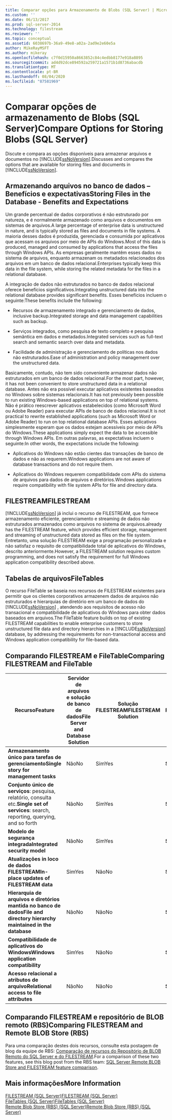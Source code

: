 ```yaml
---
title: Comparar opções para Armazenamento de Blobs (SQL Server) | Microsoft Docs
ms.custom: ''
ms.date: 06/13/2017
ms.prod: sql-server-2014
ms.technology: filestream
ms.reviewer: ''
ms.topic: conceptual
ms.assetid: 6038697b-36a9-49e8-a02a-2ad9e2e60e5a
author: MikeRayMSFT
ms.author: mikeray
ms.openlocfilehash: c7f0d15950a8663852c84c4edbb8177e918a8895
ms.sourcegitcommit: ad4d92dce894592a259721a1571b1d8736abacdb
ms.translationtype: MT
ms.contentlocale: pt-BR
ms.lasthandoff: 08/04/2020
ms.locfileid: "87581969"
---
```

# <a name="compare-options-for-storing-blobs-sql-server"></a><span data-ttu-id="775fc-102">Comparar opções de armazenamento de Blobs (SQL Server)</span><span class="sxs-lookup"><span data-stu-id="775fc-102">Compare Options for Storing Blobs (SQL Server)</span></span>
  <span data-ttu-id="775fc-103">Discute e compara as opções disponíveis para armazenar arquivos e documentos no [!INCLUDE[ssNoVersion](../../includes/ssnoversion-md.md)].</span><span class="sxs-lookup"><span data-stu-id="775fc-103">Discusses and compares the options that are available for storing files and documents in [!INCLUDE[ssNoVersion](../../includes/ssnoversion-md.md)].</span></span>  
  
##  <a name="storing-files-in-the-database---benefits-and-expectations"></a><a name="Expectations"></a> <span data-ttu-id="775fc-104">Armazenando arquivos no banco de dados – Benefícios e expectativas</span><span class="sxs-lookup"><span data-stu-id="775fc-104">Storing Files in the Database - Benefits and Expectations</span></span>  
 <span data-ttu-id="775fc-105">Um grande percentual de dados corporativos é não estruturado por natureza, e é normalmente armazenado como arquivos e documentos em sistemas de arquivos.</span><span class="sxs-lookup"><span data-stu-id="775fc-105">A large percentage of enterprise data is unstructured in nature, and is typically stored as files and documents in file systems.</span></span> <span data-ttu-id="775fc-106">A maioria desses dados é produzida, gerenciada e consumida por aplicativos que acessam os arquivos por meio de APIs do Windows.</span><span class="sxs-lookup"><span data-stu-id="775fc-106">Most of this data is produced, managed and consumed by applications that access the files through Windows APIs.</span></span> <span data-ttu-id="775fc-107">As empresas geralmente mantêm esses dados no sistema de arquivos, enquanto armazenam os metadados relacionados dos arquivos em um banco de dados relacional.</span><span class="sxs-lookup"><span data-stu-id="775fc-107">Enterprises typically keep this data in the file system, while storing the related metadata for the files in a relational database.</span></span>  
  
 <span data-ttu-id="775fc-108">A integração de dados não estruturados no banco de dados relacional oferece benefícios significativos.</span><span class="sxs-lookup"><span data-stu-id="775fc-108">Integrating unstructured data into the relational database provides significant benefits.</span></span> <span data-ttu-id="775fc-109">Esses benefícios incluem o seguinte:</span><span class="sxs-lookup"><span data-stu-id="775fc-109">These benefits include the following:</span></span>  
  
-   <span data-ttu-id="775fc-110">Recursos de armazenamento integrado e gerenciamento de dados, inclusive backup.</span><span class="sxs-lookup"><span data-stu-id="775fc-110">Integrated storage and data management capabilities such as backup.</span></span>  
  
-   <span data-ttu-id="775fc-111">Serviços integrados, como pesquisa de texto completo e pesquisa semântica em dados e metadados.</span><span class="sxs-lookup"><span data-stu-id="775fc-111">Integrated services such as full-text search and semantic search over data and metadata.</span></span>  
  
-   <span data-ttu-id="775fc-112">Facilidade de administração e gerenciamento de políticas nos dados não estruturados.</span><span class="sxs-lookup"><span data-stu-id="775fc-112">Ease of administration and policy management over the unstructured data.</span></span>  
  
 <span data-ttu-id="775fc-113">Basicamente, contudo, não tem sido conveniente armazenar dados não estruturados em um banco de dados relacional.</span><span class="sxs-lookup"><span data-stu-id="775fc-113">For the most part, however, it has not been convenient to store unstructured data in a relational database.</span></span> <span data-ttu-id="775fc-114">Antes não era possível executar aplicativos existentes baseados no Windows sobre sistemas relacionais.</span><span class="sxs-lookup"><span data-stu-id="775fc-114">It has not previously been possible to run existing Windows-based applications on top of relational systems.</span></span> <span data-ttu-id="775fc-115">Não é prático reescrever aplicativos estabelecidos (como Microsoft Word ou Adobe Reader) para executar APIs de banco de dados relacional.</span><span class="sxs-lookup"><span data-stu-id="775fc-115">It is not practical to rewrite established applications (such as Microsoft Word or Adobe Reader) to run on top relational database APIs.</span></span> <span data-ttu-id="775fc-116">Esses aplicativos simplesmente esperam que os dados estejam acessíveis por meio de APIs do Windows.</span><span class="sxs-lookup"><span data-stu-id="775fc-116">These applications simply expect the data to be accessible through Windows APIs.</span></span> <span data-ttu-id="775fc-117">Em outras palavras, as expectativas incluem o seguinte:</span><span class="sxs-lookup"><span data-stu-id="775fc-117">In other words, the expectations include the following:</span></span>  
  
-   <span data-ttu-id="775fc-118">Aplicativos do Windows não estão cientes das transações de banco de dados e não as requerem.</span><span class="sxs-lookup"><span data-stu-id="775fc-118">Windows applications are not aware of database transactions and do not require them.</span></span>  
  
-   <span data-ttu-id="775fc-119">Aplicativos do Windows requerem compatibilidade com APIs do sistema de arquivos para dados de arquivos e diretórios.</span><span class="sxs-lookup"><span data-stu-id="775fc-119">Windows applications require compatibility with file system APIs for file and directory data.</span></span>  
  
##  <a name="filestream"></a><a name="Filestream"></a> <span data-ttu-id="775fc-120">FILESTREAM</span><span class="sxs-lookup"><span data-stu-id="775fc-120">FILESTREAM</span></span>  
 [!INCLUDE[ssNoVersion](../../includes/ssnoversion-md.md)] <span data-ttu-id="775fc-121">já inclui o recurso de FILESTREAM, que fornece armazenamento eficiente, gerenciamento e streaming de dados não estruturados armazenados como arquivos no sistema de arquivos.</span><span class="sxs-lookup"><span data-stu-id="775fc-121">already has the FILESTREAM feature, which provides efficient storage, management and streaming of unstructured data stored as files on the file system.</span></span> <span data-ttu-id="775fc-122">Entretanto, uma solução FILESTREAM exige a programação personalizada e não satisfaz o requisito de compatibilidade total de aplicativos do Windows, descrito anteriormente.</span><span class="sxs-lookup"><span data-stu-id="775fc-122">However, a FILESTREAM solution requires custom programming, and does not satisfy the requirement for full Windows application compatibility described above.</span></span>  
  
##  <a name="filetables"></a><a name="FileTables"></a> <span data-ttu-id="775fc-123">Tabelas de arquivos</span><span class="sxs-lookup"><span data-stu-id="775fc-123">FileTables</span></span>  
 <span data-ttu-id="775fc-124">O recurso FileTable se baseia nos recursos de FILESTREAM existentes para permitir que os clientes corporativos armazenem dados de arquivos não estruturados e hierarquias de diretório em um banco de dados do [!INCLUDE[ssNoVersion](../../includes/ssnoversion-md.md)] , atendendo aos requisitos de acesso não transacional e compatibilidade de aplicativos do Windows para obter dados baseados em arquivos.</span><span class="sxs-lookup"><span data-stu-id="775fc-124">The FileTable feature builds on top of existing FILESTREAM capabilities to enable enterprise customers to store unstructured file data and directory hierarchies in a [!INCLUDE[ssNoVersion](../../includes/ssnoversion-md.md)] database, by addressing the requirements for non-transactional access and Windows application compatibility for file-based data.</span></span>  
  
##  <a name="comparing-filestream-and-filetable"></a><a name="CompareFileTable"></a> <span data-ttu-id="775fc-125">Comparando FILESTREAM e FileTable</span><span class="sxs-lookup"><span data-stu-id="775fc-125">Comparing FILESTREAM and FileTable</span></span>  
  
|<span data-ttu-id="775fc-126">Recurso</span><span class="sxs-lookup"><span data-stu-id="775fc-126">Feature</span></span>|<span data-ttu-id="775fc-127">Servidor de arquivos e solução de banco de dados</span><span class="sxs-lookup"><span data-stu-id="775fc-127">File Server and Database Solution</span></span>|<span data-ttu-id="775fc-128">Solução FILESTREAM</span><span class="sxs-lookup"><span data-stu-id="775fc-128">FILESTREAM Solution</span></span>|<span data-ttu-id="775fc-129">Solução FileTable</span><span class="sxs-lookup"><span data-stu-id="775fc-129">FileTable Solution</span></span>|  
|-------------|---------------------------------------|-------------------------|------------------------|  
|<span data-ttu-id="775fc-130">**Armazenamento único para tarefas de gerenciamento**</span><span class="sxs-lookup"><span data-stu-id="775fc-130">**Single story for management tasks**</span></span>|<span data-ttu-id="775fc-131">Não</span><span class="sxs-lookup"><span data-stu-id="775fc-131">No</span></span>|<span data-ttu-id="775fc-132">Sim</span><span class="sxs-lookup"><span data-stu-id="775fc-132">Yes</span></span>|<span data-ttu-id="775fc-133">**Sim**</span><span class="sxs-lookup"><span data-stu-id="775fc-133">**Yes**</span></span>|  
|<span data-ttu-id="775fc-134">**Conjunto único de serviços**: pesquisa, relatório, consulta etc.</span><span class="sxs-lookup"><span data-stu-id="775fc-134">**Single set of services**: search, reporting, querying, and so forth</span></span>|<span data-ttu-id="775fc-135">Não</span><span class="sxs-lookup"><span data-stu-id="775fc-135">No</span></span>|<span data-ttu-id="775fc-136">Sim</span><span class="sxs-lookup"><span data-stu-id="775fc-136">Yes</span></span>|<span data-ttu-id="775fc-137">**Sim**</span><span class="sxs-lookup"><span data-stu-id="775fc-137">**Yes**</span></span>|  
|<span data-ttu-id="775fc-138">**Modelo de segurança integrada**</span><span class="sxs-lookup"><span data-stu-id="775fc-138">**Integrated security model**</span></span>|<span data-ttu-id="775fc-139">Não</span><span class="sxs-lookup"><span data-stu-id="775fc-139">No</span></span>|<span data-ttu-id="775fc-140">Sim</span><span class="sxs-lookup"><span data-stu-id="775fc-140">Yes</span></span>|<span data-ttu-id="775fc-141">**Sim**</span><span class="sxs-lookup"><span data-stu-id="775fc-141">**Yes**</span></span>|  
|<span data-ttu-id="775fc-142">**Atualizações in loco de dados FILESTREAM**</span><span class="sxs-lookup"><span data-stu-id="775fc-142">**In-place updates of FILESTREAM data**</span></span>|<span data-ttu-id="775fc-143">Sim</span><span class="sxs-lookup"><span data-stu-id="775fc-143">Yes</span></span>|<span data-ttu-id="775fc-144">Não</span><span class="sxs-lookup"><span data-stu-id="775fc-144">No</span></span>|<span data-ttu-id="775fc-145">**Sim**</span><span class="sxs-lookup"><span data-stu-id="775fc-145">**Yes**</span></span>|  
|<span data-ttu-id="775fc-146">**Hierarquia de arquivos e diretórios mantida no banco de dados**</span><span class="sxs-lookup"><span data-stu-id="775fc-146">**File and directory hierarchy maintained in the database**</span></span>|<span data-ttu-id="775fc-147">Não</span><span class="sxs-lookup"><span data-stu-id="775fc-147">No</span></span>|<span data-ttu-id="775fc-148">Não</span><span class="sxs-lookup"><span data-stu-id="775fc-148">No</span></span>|<span data-ttu-id="775fc-149">**Sim**</span><span class="sxs-lookup"><span data-stu-id="775fc-149">**Yes**</span></span>|  
|<span data-ttu-id="775fc-150">**Compatibilidade de aplicativos do Windows**</span><span class="sxs-lookup"><span data-stu-id="775fc-150">**Windows application compatibility**</span></span>|<span data-ttu-id="775fc-151">Sim</span><span class="sxs-lookup"><span data-stu-id="775fc-151">Yes</span></span>|<span data-ttu-id="775fc-152">Não</span><span class="sxs-lookup"><span data-stu-id="775fc-152">No</span></span>|<span data-ttu-id="775fc-153">**Sim**</span><span class="sxs-lookup"><span data-stu-id="775fc-153">**Yes**</span></span>|  
|<span data-ttu-id="775fc-154">**Acesso relacional a atributos de arquivo**</span><span class="sxs-lookup"><span data-stu-id="775fc-154">**Relational access to file attributes**</span></span>|<span data-ttu-id="775fc-155">Não</span><span class="sxs-lookup"><span data-stu-id="775fc-155">No</span></span>|<span data-ttu-id="775fc-156">Não</span><span class="sxs-lookup"><span data-stu-id="775fc-156">No</span></span>|<span data-ttu-id="775fc-157">**Sim**</span><span class="sxs-lookup"><span data-stu-id="775fc-157">**Yes**</span></span>|  
  
##  <a name="comparing-filestream-and-remote-blob-store-rbs"></a><a name="CompareRBS"></a> <span data-ttu-id="775fc-158">Comparando FILESTREAM e repositório de BLOB remoto (RBS)</span><span class="sxs-lookup"><span data-stu-id="775fc-158">Comparing FILESTREAM and Remote BLOB Store (RBS)</span></span>  
 <span data-ttu-id="775fc-159">Para uma comparação destes dois recursos, consulte esta postagem de blog da equipe de RBS: [Comparação de recursos do Repositório de BLOB Remoto do SQL Server e do FILESTREAM](https://go.microsoft.com/fwlink/?LinkId=210317).</span><span class="sxs-lookup"><span data-stu-id="775fc-159">For a comparison of these two features, see this blog post from the RBS team: [SQL Server Remote BLOB Store and FILESTREAM feature comparison](https://go.microsoft.com/fwlink/?LinkId=210317).</span></span>  
  
##  <a name="more-information"></a><a name="more"></a> <span data-ttu-id="775fc-160">Mais informações</span><span class="sxs-lookup"><span data-stu-id="775fc-160">More Information</span></span>  
 [<span data-ttu-id="775fc-161">FILESTREAM &#40;SQL Server&#41;</span><span class="sxs-lookup"><span data-stu-id="775fc-161">FILESTREAM &#40;SQL Server&#41;</span></span>](filestream-sql-server.md)  
 [<span data-ttu-id="775fc-162">FileTables &#40;SQL Server&#41;</span><span class="sxs-lookup"><span data-stu-id="775fc-162">FileTables &#40;SQL Server&#41;</span></span>](filetables-sql-server.md)  
 [<span data-ttu-id="775fc-163">Remote Blob Store &#40;RBS&#41; &#40;SQL Server&#41;</span><span class="sxs-lookup"><span data-stu-id="775fc-163">Remote Blob Store &#40;RBS&#41; &#40;SQL Server&#41;</span></span>](remote-blob-store-rbs-sql-server.md)  
  
